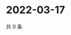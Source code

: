 # 2022-03-17

共 0 条

<!-- BEGIN WEIBO -->
<!-- 最后更新时间 Thu Mar 17 2022 01:14:05 GMT+0800 (China Standard Time) -->

<!-- END WEIBO -->
